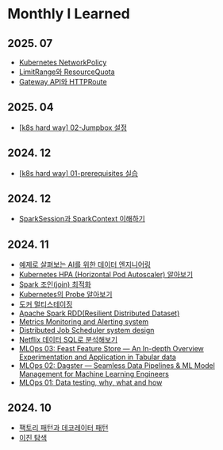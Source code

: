 # Monthly I Learned
## 2025. 07
- [Kubernetes NetworkPolicy](https://jang-hs.github.io/TIL/mlops/250727-network-policy.html)
- [LimitRange와 ResourceQuota](https://jang-hs.github.io/TIL/mlops/250727-quota-limits.html)
- [Gateway API와 HTTPRoute](https://jang-hs.github.io/TIL/mlops/250725-gateway-httproute.html)
## 2025. 04
- [[k8s hard way] 02-Jumpbox 설정](https://jang-hs.github.io/TIL/mlops/250415-k8s-hard-way-02.html)
## 2024. 12
- [[k8s hard way] 01-prerequisites 실습](https://jang-hs.github.io/TIL/mlops/250414-k8s-hard-way-01.html)
## 2024. 12
- [SparkSession과 SparkContext 이해하기](https://jang-hs.github.io/TIL/data-engineer/241204-spark-session-context.html)
## 2024. 11
- [예제로 살펴보는 AI를 위한 데이터 엔지니어링](https://jang-hs.github.io/TIL/data-engineer/241130-data-engnierring-for-ai-example.html)
- [Kubernetes HPA (Horizontal Pod Autoscaler) 알아보기](https://jang-hs.github.io/TIL/mlops/241127-devops-k8s-hpa.html)
- [Spark 조인(join) 최적화](https://jang-hs.github.io/TIL/data-engineer/241126-spark-join.html)
- [Kubernetes의 Probe 알아보기](https://jang-hs.github.io/TIL/mlops/241125-devops-k8s-probe.html)
- [도커 멀티스테이징](https://jang-hs.github.io/TIL/mlops/241124-docker-multistage.html)
- [Apache Spark RDD(Resilient Distributed Dataset)](https://jang-hs.github.io/TIL/data-engineer/241122-spark-rdd.html)
- [Metrics Monitoring and Alerting system](https://jang-hs.github.io/TIL/mlops/241120-devops-metric-monitoring-alert.html)
- [Distributed Job Scheduler system design](https://jang-hs.github.io/TIL/design-pattern/241114-distributed-job-scheduler-system.html)
- [Netflix 데이터 SQL로 분석해보기](https://jang-hs.github.io/TIL/sql/241113-sql-netflix.html)
- [MLOps 03: Feast Feature Store — An In-depth Overview Experimentation and Application in Tabular data](https://jang-hs.github.io/TIL/mlops/241111-mlops-featurestore.html)
- [MLOps 02: Dagster — Seamless Data Pipelines & ML Model Management for Machine Learning Engineers](https://jang-hs.github.io/TIL/mlops/241110-mlops-dagstar.html)
- [MLOps 01: Data testing, why, what and how](https://jang-hs.github.io/TIL/mlops/241109-mlops-data-testing.html)
## 2024. 10
- [팩토리 패턴과 데코레이터 패턴](https://jang-hs.github.io/TIL/design-pattern/241030-factory-decorator-pattern.html)
- [이진 탐색](https://jang-hs.github.io/TIL/algorithm/241009-binary-search.html)